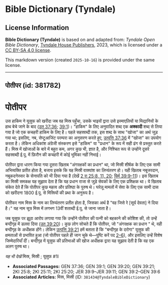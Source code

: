# Bible Dictionary (Tyndale)

## License Information

**Bible Dictionary (Tyndale)** is based on and adapted from: _Tyndale Open Bible Dictionary_, [Tyndale House Publishers](https://tyndaleopenresources.com/), 2023, which is licensed under a [CC BY-SA 4.0 license](https://creativecommons.org/licenses/by-sa/4.0/legalcode.en).

This markdown version (created `2025-10-16`) is provided under the same license.



--------------------------------

## पोतीपर (id: 381782)

पोतीपर
======

उस हाकिम ने यूसुफ को खरीदा जब वह मिस्र पहुँचा, उसके भाइयों द्वारा उसे इस्माएलियों या मिद्यानियों के हाथ बेचे जाने के बाद ([उत 37:36](https://ref.ly/Gen37:36); [39:1](https://ref.ly/Gen39:1))। "हाकिम" के लिए अनुवादित शब्द एक **अक्कादी** शब्द से लिया गया है जो एक कचहरी हाकिम के लिए है। पहले सहस्राब्दी तक, इस शब्द के साथ "खोजा" का अर्थ जुड़ गया था; इसलिए, नब, सेप्टुआजिंट परम्परा का अनुसरण करते हुए, [उत्पत्ति 37:36](https://ref.ly/Gen37:36) में "खोजा" का उपयोग करता है। लेकिन अधिकांश अंग्रेजी संस्करण इसे "हाकिम" या "प्रधान" के रूप में सही ढंग से प्रस्तुत करते हैं। मिस्र में खोजाओं के बारे में बहुत कम, अगर कुछ भी, ज्ञात है, और निश्चित रूप से उन्होंने दूसरे सहस्राब्दी ई.पू. में फ़िरौन की कचहरी में कोई भूमिका नहीं निभाई।

पोतीपर द्वारा धारण किया गया दूसरा खिताब "अंगरक्षकों का प्रधान" था, जो मिस्री शीर्षक के लिए एक सामी अभिव्यक्ति प्रतीत होता है, बजाय इसके कि यह मिस्री वाक्यांश का लिप्यंतरण हो। यही खिताब नबूजरदान, नबूकदनेस्सर के सेनापति को भी दिया गया है (देखें [2 रा 25:8, 11, 20](https://ref.ly/2Kgs25:8,2Kgs25:11,2Kgs25:20); [यिर्म 39:9–11](https://ref.ly/Jer39:9-Jer39:11))। इस खिताब का मिस्री समकक्ष यह सुझाव देता है कि यह प्रधान राजा से जुड़े सेवकों के लिए एक प्रशिक्षक था। ये खिताब संकेत देते हैं कि पोतीपर कुछ महत्व और प्रतिष्ठा के पुरुष थे। घरेलू मामलों में सेवा के लिए एक सामी दास को खरीदना 1800 ई.पू. से मिस्रियों की प्रथा के अनुरूप है।

पोतीफर नाम मिस्र के नाम का लिप्यंतरण प्रतीत होता है, जिसका अर्थ है "वह जिसे रे \[सूर्य देवता] ने दिया है।" यह नाम सूत्र मिस्र में लगभग 13वीं शताब्दी ई.पू. से जाना जाता है।

जब यूसुफ पर झूठा आरोप लगाया गया कि उन्होंने पोतीपर की पत्नी को बहकाने की कोशिश की, तो उन्हें बन्दीगृह में डलवा दिया ([उत 39:20](https://ref.ly/Gen39:20))। कुछ लोग सोचते हैं कि पोतीपर, जो "अंगरक्षक का प्रधान " थे, वही बन्दीगृह के अधीक्षक होंगे। लेकिन [उत्पत्ति 39:21](https://ref.ly/Gen39:21) हमें बताता है कि "बन्दीगृह के दरोगा" यूसुफ की क्षमताओं से प्रभावित हुआ (जो पोतीपर पहले ही जान चुके थे—पुष्टि करें पद [2–6](https://ref.ly/Gen39:2-Gen39:6)), और इसलिए उन्हें विशेष जिम्मेदारियाँ दीं। बन्दीगृह में यूसुफ की प्रतिभाओं की खोज अधीक्षक द्वारा यह सुझाव देती है कि वह एक अलग पुरुष था।

*यह भी देखें* मिस्र, मिस्री ; यूसुफ \#1I

* **Associated Passages:** GEN 37:36; GEN 39:1; GEN 39:20; GEN 39:21; 2KI 25:8; 2KI 25:11; 2KI 25:20; JER 39:9–JER 39:11; GEN 39:2–GEN 39:6
* **Associated Articles:** मिस्र, मिस्री (ID: `381434@TyndaleBibleDictionary`)

